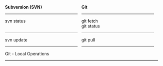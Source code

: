 <div style="float: left; width: 50%;">
<b>Subversion (SVN) </b><br>
<hr align=left width=95% />  
svn status<br><br>
<hr align=left color=grey width=95% />
svn update
<hr align=left color=grey width=95% />

</div>
<div style="float: right; width: 50%;">
<b>Git</b><br>
<hr align=left width=95% />  
git fetch<br>
git status<br>
<hr align=left color=grey width=95% />
git pull
<hr align=left color=grey width=95% />

</div>

---

Git - Local Operations

---



